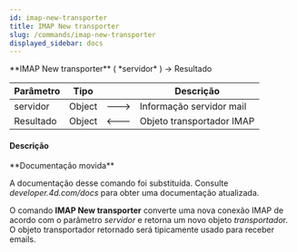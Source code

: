 ```yaml
---
id: imap-new-transporter
title: IMAP New transporter
slug: /commands/imap-new-transporter
displayed_sidebar: docs
---
```


<!--REF #_command_.IMAP New transporter.Syntax-->**IMAP New transporter** ( *servidor* ) -> Resultado<!-- END REF-->
<!--REF #_command_.IMAP New transporter.Params-->
| Parâmetro | Tipo |  | Descrição |
| --- | --- | --- | --- |
| servidor | Object | &#x1F852; | Informação servidor mail |
| Resultado | Object | &#x1F850; | Objeto transportador IMAP |

<!-- END REF-->

#### Descrição 

<!--REF #_command_.IMAP New transporter.Summary-->**Documentação movida**

A documentação desse comando foi substituída.<!-- END REF--> Consulte *developer.4d.com/docs* para obter uma documentação atualizada.

O comando **IMAP New transporter** converte uma nova conexão IMAP de acordo com o parâmetro *servidor* e retorna um novo objeto *transportado*r. O objeto transportador retornado será tipicamente usado para receber emails.

